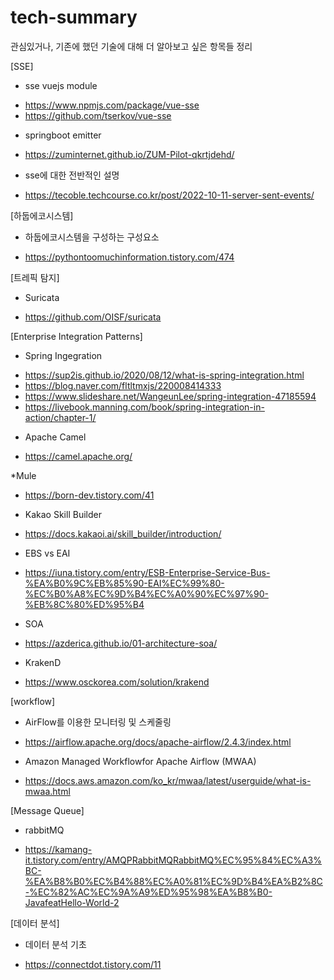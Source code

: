 # tech-summary
관심있거나, 기존에 했던 기술에 대해 더 알아보고 싶은 항목들 정리

[SSE]

* sse vuejs module 
- https://www.npmjs.com/package/vue-sse
- https://github.com/tserkov/vue-sse

* springboot emitter 
- https://zuminternet.github.io/ZUM-Pilot-qkrtjdehd/

* sse에 대한 전반적인 설명 
- https://tecoble.techcourse.co.kr/post/2022-10-11-server-sent-events/


[하둡에코시스템]

* 하둡에코시스템을 구성하는 구성요소
- https://pythontoomuchinformation.tistory.com/474


[트레픽 탐지]
* Suricata
- https://github.com/OISF/suricata

[Enterprise Integration Patterns]
* Spring Ingegration
- https://sup2is.github.io/2020/08/12/what-is-spring-integration.html
- https://blog.naver.com/fltltmxjs/220008414333
- https://www.slideshare.net/WangeunLee/spring-integration-47185594
- https://livebook.manning.com/book/spring-integration-in-action/chapter-1/

* Apache Camel
- https://camel.apache.org/

*Mule
- https://born-dev.tistory.com/41

* Kakao Skill Builder
- https://docs.kakaoi.ai/skill_builder/introduction/

* EBS vs EAI
- https://iuna.tistory.com/entry/ESB-Enterprise-Service-Bus-%EA%B0%9C%EB%85%90-EAI%EC%99%80-%EC%B0%A8%EC%9D%B4%EC%A0%90%EC%97%90-%EB%8C%80%ED%95%B4

* SOA
- https://azderica.github.io/01-architecture-soa/

* KrakenD
- https://www.osckorea.com/solution/krakend

[workflow]
* AirFlow를 이용한 모니터링 및 스케줄링
- https://airflow.apache.org/docs/apache-airflow/2.4.3/index.html
* Amazon Managed Workflowfor Apache Airflow (MWAA)
- https://docs.aws.amazon.com/ko_kr/mwaa/latest/userguide/what-is-mwaa.html


[Message Queue]
* rabbitMQ
- https://kamang-it.tistory.com/entry/AMQPRabbitMQRabbitMQ%EC%95%84%EC%A3%BC-%EA%B8%B0%EC%B4%88%EC%A0%81%EC%9D%B4%EA%B2%8C-%EC%82%AC%EC%9A%A9%ED%95%98%EA%B8%B0-JavafeatHello-World-2


[데이터 분석]
* 데이터 분석 기초
- https://connectdot.tistory.com/11

